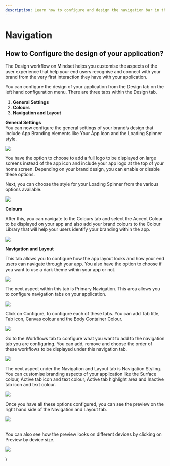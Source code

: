 ```yaml
---
description: Learn how to configure and design the navigation bar in the application
---
```


# Navigation

## How to Configure the design of your application?

The Design workflow on Mindset helps you customise the aspects of the user experience that help your end users recognise and connect with your brand from the very first interaction they have with your application.&#x20;



You can configure the design of your application from the Design tab on the left hand configuration menu. There are three tabs within the Design tab.&#x20;

1. **General Settings**
2. **Colours**
3. **Navigation and Layout**



**General Settings**\
You can now configure the general settings of your brand’s design that include App Branding elements like Your App Icon and the Loading Spinner style.&#x20;

![](https://lh7-us.googleusercontent.com/KX7HZRPA7n1nrKwar9PKIr-RoOtWGnHzC56j-a5QZM6EnapAfHp8vGZl1TAWRadigcWDbBVFIf56lCUYCSIIEtTECZiESkbiP2QlhsezbCFXWKlH2jfPMEwQh4QgRs0ebzB41vnjFdbu0sB7ECZ0D80)

You have the option to choose to add a full logo to be displayed on large screens instead of the app icon and include your app logo at the top of your home screen. Depending on your brand design, you can enable or disable these options.&#x20;



Next, you can choose the style for your Loading Spinner from the various options available.&#x20;

![](https://lh7-us.googleusercontent.com/MpJXI0NISkJzdTT4Ewwq4KUvWTZx3b4jlSbC6onoqsWCTD\_jJw3mUqggETvewTtekILqgHngbe7j0j2Q4PdaP5uvQG0-rqkZvUid-FEEqVd-X6SBExzwTsm0uLBLrpKaDxzWpiYVyJCRjuqSRa26s50)



**Colours**

After this, you can navigate to the Colours tab and select the Accent Colour to be displayed on your app and also add your brand colours to the Colour Library that will help your users identify your branding within the app.&#x20;



![](https://lh7-us.googleusercontent.com/qhHksMaWWP2qUJlg2BcSTH1xKri6c9d5QzwnFTyDxh8Ir3vppqoKcbjOgeec3E2V22BPLdB5edEBJvll9WLNNZLAadsZ7iCYI7B0j3oMcz659B6PXZK2ey6UBqOhGqvu1BVgZUbh35EDSeADtqdcmE0)

**Navigation and Layout**

This tab allows you to configure how the app layout looks and how your end users can navigate through your app. You also have the option to choose if you want to use a dark theme within your app or not.&#x20;

![](https://lh7-us.googleusercontent.com/VMummcQkWF84WpkypVTyB11bRdUXT6O8NqE1Bx9SmUxod45Sbntzss180JE6oOtRnxmMU\_v3NEGaFsUf\_uTi45XhDlsxy49FTzM0s9CSSucNMP\_2gPh2Znum1HCsaB3Ex0OL5sF2yl7qZ7uCT9Gwl24)

The next aspect within this tab is Primary Navigation. This area allows you to configure navigation tabs on your application.&#x20;

![](https://lh7-us.googleusercontent.com/THLA-GxMwVqAdUCXvVhs06FQ1Bc7v4F2LxHXf-rMFSMAe3IC6oBh9uToLCAe7a4\_xgPNLED-L17SEa7ZEXj9eozYYs4sdOdxnemQ45yEAcVeQORlLpZqT\_QQbQzMzinaQsl19r2DPE6eWcSmaCbTwNI)

Click on Configure, to configure each of these tabs. You can add Tab title, Tab icon, Canvas colour and the Body Container Colour.&#x20;

![](https://lh7-us.googleusercontent.com/a8FCgYKyw2WuZ1SQEi6jwY\_9MgbPz\_GO9gUdtDnFjh7R0s2L\_ZjnQ6QDAjgGn21BDzh0LC7u6e1fhPMfdSiNONnxj2yeiBjyG5PXC36xgdQ7nq9r8pI\_veBOo0OzpIKf\_KmOksAxjYumxVI0PZJSCR4)



Go to the Workflows tab to configure what you want to add to the navigation tab you are configuring. You can add, remove and choose the order of these workflows to be displayed under this navigation tab.



![](https://lh7-us.googleusercontent.com/znOSDfhXrXD7oXwdIQNedJwrVwmas5sg7PScTuR79N9mVXVQpXC8Q4wvi5phKJHObyuIVoMwF7pbgd2hGJaqbvBlcqG9f0gB6riK-C-1eagnPJHkFIFlLPLnHIU0vSv2A04A2Es9IeukbvY1jQHxdJk)



The next aspect under the Navigation and Layout tab is Navigation Styling. You can customise branding aspects of your application like the Surface colour, Active tab icon and text colour, Active tab highlight area and Inactive tab icon and text colour.

![](https://lh7-us.googleusercontent.com/WcYMGWYzE1nuiGuvyOQxUQaDu8e-cv3LPTkQjzHlIG6rcfZG3mlg3J3R1343TLN4AJMIY6sceJtbW6VeUG\_iLppRB4QEf-OyyIasbNVkXpwhmJ6GxARYI6pFg5xLYIngBS9S-FQuZZ9Za8F6tPlSn88)

Once you have all these options configured, you can see the preview on the right hand side of the Navigation and Layout tab.&#x20;

![](https://lh7-us.googleusercontent.com/z1EbJ4xVMitzty2BOGFcGX64EZIOk2hulre2ZNP0\_g-xOtxxS7BpQePiyRC3tz9g17-gK-CrLUi0WFnJK9XOABgwUrjbaqd8pbto\_iId1b8LdKhkonFBK2BtYBqQaeYFOxnArBp04InmeND9jkz1E-M)

\
You can also see how the preview looks on different devices by clicking on Preview by device size.&#x20;

![](https://lh7-us.googleusercontent.com/yOPIPnQpSEhM-rPSr-7p-YR2Ig4UoPJsKW9dL0fGUYXxCsP5Xym4TygqrO5IPGhre275WuWj0DsYuyK7XGC3k-NASC8woH01lA8Kgah9hl0NVfn0LM4u69ZCfn6ciTKQBh9Jw226y3VSmFC6zyOyiMM)

\


